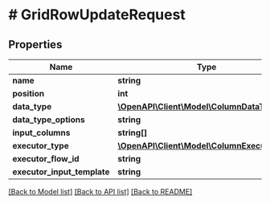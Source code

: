 # # GridRowUpdateRequest

## Properties

Name | Type | Description | Notes
------------ | ------------- | ------------- | -------------
**name** | **string** |  | [optional]
**position** | **int** |  | [optional]
**data_type** | [**\OpenAPI\Client\Model\ColumnDataType**](ColumnDataType.md) |  | [optional]
**data_type_options** | **string** |  | [optional]
**input_columns** | **string[]** |  | [optional]
**executor_type** | [**\OpenAPI\Client\Model\ColumnExecutorType**](ColumnExecutorType.md) |  | [optional]
**executor_flow_id** | **string** |  | [optional]
**executor_input_template** | **string** |  | [optional]

[[Back to Model list]](../../README.md#models) [[Back to API list]](../../README.md#endpoints) [[Back to README]](../../README.md)
